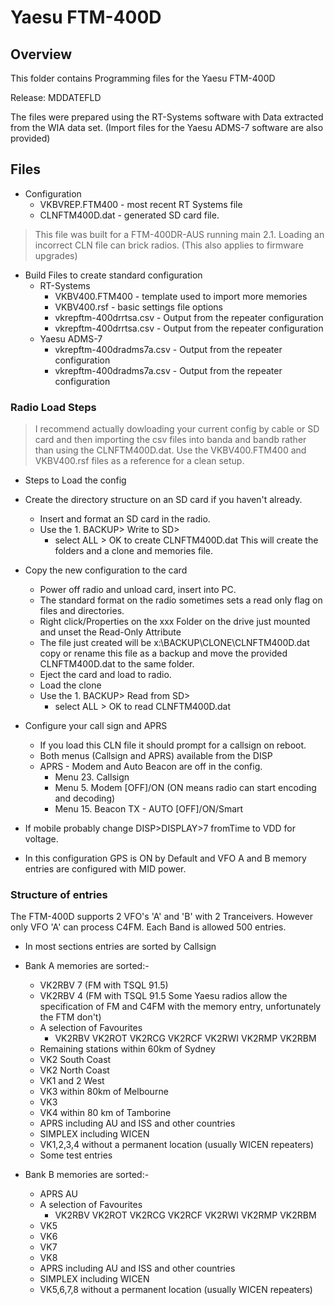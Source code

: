 # Yaesu FTM-400D

##  Overview

This folder contains Programming files for the Yaesu FTM-400D

Release: MDDATEFLD


The files were prepared using the RT-Systems software with Data extracted from the WIA data set. (Import files for the Yaesu ADMS-7 software are also provided)

## Files

* Configuration
    - VKBVREP.FTM400 - most recent RT Systems file
    - CLNFTM400D.dat - generated SD card file.

    
> This file was built for a FTM-400DR-AUS running main 2.1.
> Loading an incorrect CLN file can brick radios. (This also applies to firmware upgrades)

* Build Files to create standard configuration
    - RT-Systems
        - VKBV400.FTM400 - template used to import more memories
        - VKBV400.rsf - basic settings file options
        - vkrepftm-400drrtsa.csv - Output from the repeater configuration
        - vkrepftm-400drrtsa.csv - Output from the repeater configuration
    - Yaesu ADMS-7 
        - vkrepftm-400dradms7a.csv - Output from the repeater configuration
        - vkrepftm-400dradms7a.csv - Output from the repeater configuration

### Radio Load Steps

> I recommend actually dowloading your current config by cable or SD card and then importing the csv files into banda and bandb rather than using the CLNFTM400D.dat. Use the VKBV400.FTM400 and VKBV400.rsf files as a reference for a clean setup.

* Steps to Load the config
* Create the directory structure on an SD card if you haven't already.
    - Insert and format an SD card in the radio.
    - Use the 1. BACKUP> Write to SD> 
        - select ALL > OK to create CLNFTM400D.dat
This will create the folders and a clone and memories file.

* Copy the new configuration to the card
    - Power off radio and unload card, insert into PC.
    - The standard format on the radio sometimes sets a read only flag on files and directories.
    - Right click/Properties on the xxx Folder on the drive just mounted and unset the Read-Only Attribute
    - The file just created will be x:\\BACKUP\\CLONE\\CLNFTM400D.dat copy or rename this file as a backup and move the provided CLNFTM400D.dat to the same folder.
    - Eject the card and load to radio.
    - Load the clone 
    - Use the 1. BACKUP> Read from SD> 
        - select ALL > OK to read CLNFTM400D.dat

* Configure your call sign and APRS
    - If you load this CLN file it should prompt for a callsign on reboot.
    - Both menus (Callsign and APRS) available from the DISP
    - APRS - Modem and Auto Beacon are off in the config.
        - Menu 23. Callsign
        - Menu 5. Modem [OFF]/ON (ON means radio can start encoding and decoding)
        - Menu 15. Beacon TX - AUTO [OFF]/ON/Smart
* If mobile probably change DISP>DISPLAY>7 fromTime to VDD for voltage.        
* In this configuration GPS is ON by Default and VFO A and B memory entries are configured with MID power.

### Structure of entries

The FTM-400D supports 2 VFO's 'A' and 'B' with 2 Tranceivers. However only VFO 'A' can process C4FM. Each Band is allowed 500 entries.

* In most sections entries are sorted by Callsign

* Bank A memories are sorted:-
    - VK2RBV 7 (FM with TSQL 91.5)
    - VK2RBV 4 (FM with TSQL 91.5 Some Yaesu radios allow the specification of FM and C4FM with the memory entry, unfortunately the FTM don't)
    - A selection of Favourites
        - VK2RBV VK2ROT VK2RCG VK2RCF VK2RWI VK2RMP VK2RBM
    - Remaining stations within 60km of Sydney
    - VK2 South Coast
    - VK2 North Coast
    - VK1 and 2 West
    - VK3 within 80km of Melbourne
    - VK3
    - VK4 within 80 km of Tamborine
    - APRS including AU and ISS and other countries
    - SIMPLEX including WICEN
    - VK1,2,3,4 without a permanent location (usually WICEN repeaters)
    - Some test entries 

* Bank B memories are sorted:-
    - APRS AU
    - A selection of Favourites
        - VK2RBV VK2ROT VK2RCG VK2RCF VK2RWI VK2RMP VK2RBM
    - VK5
    - VK6
    - VK7
    - VK8
    - APRS including AU and ISS and other countries
    - SIMPLEX including WICEN
    - VK5,6,7,8 without a permanent location (usually WICEN repeaters)
    
    
